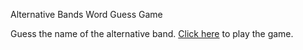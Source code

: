 Alternative Bands Word Guess Game

Guess the name of the alternative band.
<a href="https://yvmontes.github.io/Word-Guess-Game/" target="new">Click here</a> to play the game.
